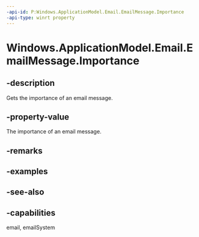 ```yaml
---
-api-id: P:Windows.ApplicationModel.Email.EmailMessage.Importance
-api-type: winrt property
---
```


<!-- Property syntax
public Windows.ApplicationModel.Email.EmailImportance Importance { get;  set; }
-->

# Windows.ApplicationModel.Email.EmailMessage.Importance

## -description
Gets the importance of an email message.

## -property-value
The importance of an email message.

## -remarks

## -examples

## -see-also

## -capabilities
email, emailSystem
